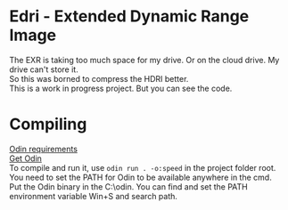 # Edri - Extended Dynamic Range Image
 
The EXR is taking too much space for my drive. Or on the cloud drive. My drive can't store it.  
So this was borned to compress the HDRI better.  
This is a work in progress project. But you can see the code.  

# Compiling
[Odin requirements](https://odin-lang.org/docs/install/#requirements)  
[Get Odin](https://github.com/odin-lang/Odin/releases/tag/dev-2023-05)  
To compile and run it, use `odin run . -o:speed` in the project folder root.  
You need to set the PATH for Odin to be available anywhere in the cmd.  
Put the Odin binary in the C:\odin.
You can find and set the PATH environment variable Win+S and search path.
